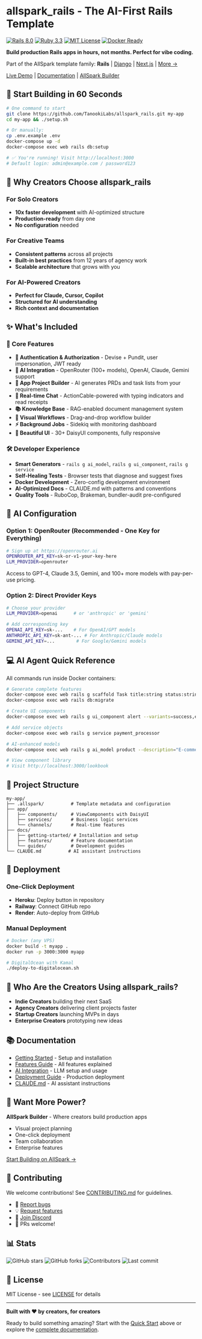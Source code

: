 # allspark_rails - The AI-First Rails Template

[![Rails 8.0](https://img.shields.io/badge/Rails-8.0-red)](https://rubyonrails.org/)
[![Ruby 3.3](https://img.shields.io/badge/Ruby-3.3-red)](https://www.ruby-lang.org/)
[![MIT License](https://img.shields.io/badge/License-MIT-blue)](LICENSE)
[![Docker Ready](https://img.shields.io/badge/Docker-Ready-blue)](https://www.docker.com/)

**Build production Rails apps in hours, not months. Perfect for vibe coding.**

Part of the AllSpark template family: **Rails** | [Django](https://github.com/allspark/allspark_django) | [Next.js](https://github.com/allspark/allspark_nextjs) | [More →](https://allspark.build/templates)

[Live Demo](https://demo.allspark.build) | [Documentation](docs/README.md) | [AllSpark Builder](https://creator.optimus.allspark.build)

## 🚀 Start Building in 60 Seconds

```bash
# One command to start
git clone https://github.com/TanookiLabs/allspark_rails.git my-app
cd my-app && ./setup.sh

# Or manually:
cp .env.example .env
docker-compose up -d
docker-compose exec web rails db:setup

# ✅ You're running! Visit http://localhost:3000
# Default login: admin@example.com / password123
```

## 🤖 Why Creators Choose allspark_rails

### For Solo Creators
- **10x faster development** with AI-optimized structure
- **Production-ready** from day one
- **No configuration** needed

### For Creative Teams
- **Consistent patterns** across all projects
- **Built-in best practices** from 12 years of agency work
- **Scalable architecture** that grows with you

### For AI-Powered Creators
- **Perfect for Claude, Cursor, Copilot**
- **Structured for AI understanding**
- **Rich context and documentation**

## ✨ What's Included

### 🎯 Core Features
- **🔐 Authentication & Authorization** - Devise + Pundit, user impersonation, JWT ready
- **🤖 AI Integration** - OpenRouter (100+ models), OpenAI, Claude, Gemini support
- **📝 App Project Builder** - AI generates PRDs and task lists from your requirements
- **💬 Real-time Chat** - ActionCable-powered with typing indicators and read receipts
- **📚 Knowledge Base** - RAG-enabled document management system
- **🔄 Visual Workflows** - Drag-and-drop workflow builder
- **⚡ Background Jobs** - Sidekiq with monitoring dashboard
- **🎨 Beautiful UI** - 30+ DaisyUI components, fully responsive

### 🛠 Developer Experience
- **Smart Generators** - `rails g ai_model`, `rails g ui_component`, `rails g service`
- **Self-Healing Tests** - Browser tests that diagnose and suggest fixes
- **Docker Development** - Zero-config development environment
- **AI-Optimized Docs** - CLAUDE.md with patterns and conventions
- **Quality Tools** - RuboCop, Brakeman, bundler-audit pre-configured

## 🔑 AI Configuration

### Option 1: OpenRouter (Recommended - One Key for Everything)
```bash
# Sign up at https://openrouter.ai
OPENROUTER_API_KEY=sk-or-v1-your-key-here
LLM_PROVIDER=openrouter
```
Access to GPT-4, Claude 3.5, Gemini, and 100+ more models with pay-per-use pricing.

### Option 2: Direct Provider Keys
```bash
# Choose your provider
LLM_PROVIDER=openai      # or 'anthropic' or 'gemini'

# Add corresponding key
OPENAI_API_KEY=sk-...    # For OpenAI/GPT models
ANTHROPIC_API_KEY=sk-ant-... # For Anthropic/Claude models  
GEMINI_API_KEY=...        # For Google/Gemini models
```

## 💻 AI Agent Quick Reference

All commands run inside Docker containers:

```bash
# Generate complete features
docker-compose exec web rails g scaffold Task title:string status:string
docker-compose exec web rails db:migrate

# Create UI components
docker-compose exec web rails g ui_component alert --variants=success,error,warning

# Add service objects  
docker-compose exec web rails g service payment_processor

# AI-enhanced models
docker-compose exec web rails g ai_model product --description="E-commerce product"

# View component library
# Visit http://localhost:3000/lookbook
```

## 📁 Project Structure

```
my-app/
├── .allspark/          # Template metadata and configuration
├── app/
│   ├── components/     # ViewComponents with DaisyUI
│   ├── services/       # Business logic services
│   └── channels/       # Real-time features
├── docs/
│   ├── getting-started/ # Installation and setup
│   ├── features/       # Feature documentation
│   └── guides/         # Development guides
└── CLAUDE.md          # AI assistant instructions
```

## 🚀 Deployment

### One-Click Deployment
- **Heroku**: Deploy button in repository
- **Railway**: Connect GitHub repo
- **Render**: Auto-deploy from GitHub

### Manual Deployment
```bash
# Docker (any VPS)
docker build -t myapp .
docker run -p 3000:3000 myapp

# DigitalOcean with Kamal
./deploy-to-digitalocean.sh
```

## 🎯 Who Are the Creators Using allspark_rails?

- **Indie Creators** building their next SaaS
- **Agency Creators** delivering client projects faster
- **Startup Creators** launching MVPs in days
- **Enterprise Creators** prototyping new ideas

## 📚 Documentation

- [Getting Started](docs/getting-started/installation.md) - Setup and installation
- [Features Guide](docs/features/README.md) - All features explained
- [AI Integration](docs/features/ai-integration.md) - LLM setup and usage
- [Deployment Guide](docs/guides/deployment.md) - Production deployment
- [CLAUDE.md](CLAUDE.md) - AI assistant instructions

## 🚀 Want More Power?

**AllSpark Builder** - Where creators build production apps

- Visual project planning
- One-click deployment  
- Team collaboration
- Enterprise features

[Start Building on AllSpark →](https://creator.optimus.allspark.build)

## 🤝 Contributing

We welcome contributions! See [CONTRIBUTING.md](.github/CONTRIBUTING.md) for guidelines.

- 🐛 [Report bugs](https://github.com/TanookiLabs/allspark_rails/issues)
- 💡 [Request features](https://github.com/TanookiLabs/allspark_rails/discussions)
- 💬 [Join Discord](https://discord.gg/allspark)
- 🔧 PRs welcome!

## 📊 Stats

![GitHub stars](https://img.shields.io/github/stars/TanookiLabs/allspark_rails)
![GitHub forks](https://img.shields.io/github/forks/TanookiLabs/allspark_rails)
![Contributors](https://img.shields.io/github/contributors/TanookiLabs/allspark_rails)
![Last commit](https://img.shields.io/github/last-commit/TanookiLabs/allspark_rails)

## 📄 License

MIT License - see [LICENSE](LICENSE) for details

---

**Built with ❤️ by creators, for creators**

Ready to build something amazing? Start with the [Quick Start](#-start-building-in-60-seconds) above or explore the [complete documentation](docs/README.md).